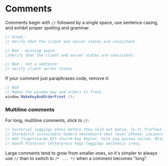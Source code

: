 # Comments

Comments begin with `//` followed by a single space, use sentence casing, and exhibit proper spelling and grammar.

```csharp
// Great:
// Verify that the client and server states are consistent.

// Bad - missing space:
//Verify that the client and server states are consistent.

// Bad - not a sentence:
// verify client server states
```

If your comment just paraphrases code, remove it:

```csharp
// Bad
// Makes the window key and orders it front.
window.MakeKeyAndOrderFront ();
```

### Multiline comments

For long, multiline comments, stick to `//`:

```csharp
// Sartorial leggings ennui before they sold out banjo, lo-fi Truffaut
// Shoreditch sustainable Godard skateboard next level iPhone. Locavore tousled
// meh fingerstache DIY church-key keytar, Vice pug quinoa seitan. Blog photo
// booth Pinterest letterpress kogi leggings aesthetic irony.
```

Large comments tend to grow from smaller ones, so it's simpler to always use `//` than to switch to `/* ... */` when a comment becomes "long".
